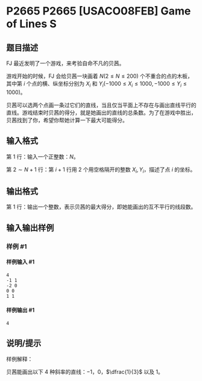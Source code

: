 # P2665 P2665 [USACO08FEB] Game of Lines S

## 题目描述

FJ 最近发明了一个游戏，来考验自命不凡的贝茜。

游戏开始的时候，FJ 会给贝茜一块画着 $N (2 \le N \le 200)$ 个不重合的点的木板，其中第 $i$ 个点的横、纵坐标分别为 $X_i$ 和 $Y_i (-1000 \le X_i \le 1000, -1000 \le Y_i \le 1000)$。

贝茜可以选两个点画一条过它们的直线，当且仅当平面上不存在与画出直线平行的直线。游戏结束时贝茜的得分，就是她画出的直线的总条数。为了在游戏中胜出，贝茜找到了你，希望你帮她计算一下最大可能得分。

## 输入格式

第 $1$ 行：输入一个正整数：$N$。

第 $2 \sim N+1$ 行：第 $i+1$ 行用 $2$ 个用空格隔开的整数 $X_i,Y_i$，描述了点 $i$ 的坐标。

## 输出格式

第 $1$ 行：输出一个整数，表示贝茜的最大得分，即她能画出的互不平行的线段数。

## 输入输出样例

### 样例 #1

#### 样例输入 #1

```
4 
-1 1 
-2 0 
0 0 
1 1
```

#### 样例输出 #1

```
4
```

## 说明/提示

样例解释：

贝茜能画出以下 $4$ 种斜率的直线：$-1$，$0$，$\dfrac{1}{3}$ 以及 $1$。
